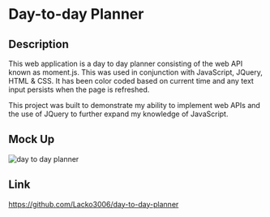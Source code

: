 # Day-to-day Planner

## Description

This web application is a day to day planner consisting of the web API known as moment.js. This was used in conjunction with JavaScript, JQuery, HTML & CSS. It has been color coded based on current time and any text input persists when the page is refreshed.

This project was built to demonstrate my ability to implement web APIs and the use of JQuery to further expand my knowledge of JavaScript.


## Mock Up
![day to day planner](./assets/images/)

## Link
https://github.com/Lacko3006/day-to-day-planner